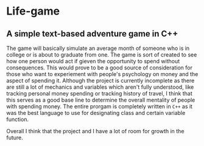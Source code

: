 # Life-game

## A simple text-based adventure game in C++

The game will basically simulate an average month of someone who is in college or is about to graduate from one. The game is sort of created to see how one person would act if gieven the opportunity to spend without consequences. This would prove to be a good source of consideration for those who want to experiement with people's psychology on money and the aspect of spending it. Although the project is currently incomplete as there are still a lot of mechanics and variables which aren't fully understood, like tracking personal money spending or tracking history of travel, I think that this serves as a good base line to determine the overall mentality of people with spending money.
The entire prorgam is completely written in  ```C++``` as it was the best language to use for designating class and certain variable function.

Overall I think that the project and I have a lot of room for growth in the future.

